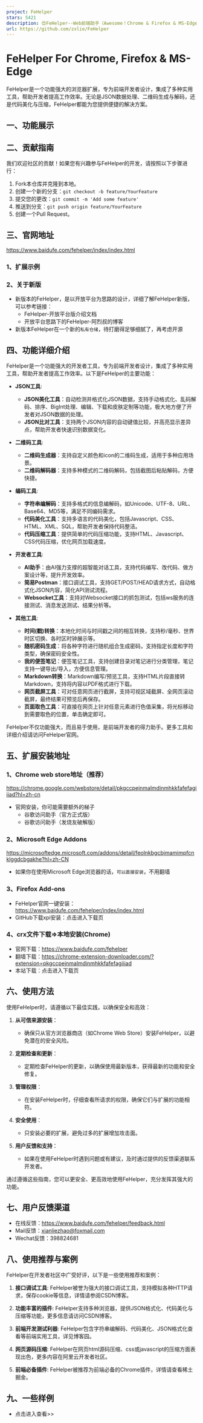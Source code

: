 ```yaml
---
project: FeHelper
stars: 5421
description: 😍FeHelper--Web前端助手（Awesome！Chrome & Firefox & MS-Edge Extension, All in one Toolbox!）
url: https://github.com/zxlie/FeHelper
---
```


FeHelper For Chrome, Firefox & MS-Edge
======================================

FeHelper是一个功能强大的浏览器扩展，专为前端开发者设计，集成了多种实用工具，帮助开发者提高工作效率。无论是JSON数据处理、二维码生成与解码，还是代码美化与压缩，FeHelper都能为您提供便捷的解决方案。

一、功能展示
------

二、贡献指南
------

我们欢迎社区的贡献！如果您有兴趣参与FeHelper的开发，请按照以下步骤进行：

1.  Fork本仓库并克隆到本地。
2.  创建一个新的分支：`git checkout -b feature/YourFeature`
3.  提交您的更改：`git commit -m 'Add some feature'`
4.  推送到分支：`git push origin feature/YourFeature`
5.  创建一个Pull Request。

三、官网地址
------

https://www.baidufe.com/fehelper/index/index.html

### 1、扩展示例

### 2、关于新版

-   新版本的FeHelper，是以开放平台为思路的设计，详细了解FeHelper新版，可以参考链接：
    -   FeHelper-开放平台版介绍文档
    -   开放平台思路下的FeHelper-阿烈叔的博客
-   新版本FeHelper在一个新的`私有仓储`，待打磨得足够细腻了，再考虑开源

四、功能详细介绍
--------

FeHelper是一个功能强大的开发者工具，专为前端开发者设计，集成了多种实用工具，帮助开发者提高工作效率。以下是FeHelper的主要功能：

-   **JSON工具**:
    
    -   **JSON美化工具**：自动检测并格式化JSON数据，支持手动格式化、乱码解码、排序、BigInt处理、编辑、下载和皮肤定制等功能，极大地方便了开发者对JSON数据的处理。
    -   **JSON比对工具**：支持两个JSON内容的自动键值比较，并高亮显示差异点，帮助开发者快速识别数据变化。
-   **二维码工具**:
    
    -   **二维码生成器**：支持自定义颜色和icon的二维码生成，适用于多种应用场景。
    -   **二维码解码器**：支持多种模式的二维码解码，包括截图后粘贴解码，方便快捷。
-   **编码工具**:
    
    -   **字符串编解码**：支持多格式的信息编解码，如Unicode、UTF-8、URL、Base64、MD5等，满足不同编码需求。
    -   **代码美化工具**：支持多语言的代码美化，包括Javascript、CSS、HTML、XML、SQL，帮助开发者保持代码整洁。
    -   **代码压缩工具**：提供简单的代码压缩功能，支持HTML、Javascript、CSS代码压缩，优化网页加载速度。
-   **开发者工具**:
    
    -   **AI助手**：由AI强力支撑的超智能对话工具，支持代码编写、改代码、做方案设计等，提升开发效率。
    -   **简易Postman**：接口调试工具，支持GET/POST/HEAD请求方式，自动格式化JSON内容，简化API测试流程。
    -   **Websocket工具**：支持对Websocket接口的抓包测试，包括ws服务的连接测试、消息发送测试、结果分析等。
-   **其他工具**:
    
    -   **时间(戳)转换**：本地化时间与时间戳之间的相互转换，支持秒/毫秒、世界时区切换、各时区时钟展示等。
    -   **随机密码生成**：将各种字符进行随机组合生成密码，支持指定长度和字符类型，确保密码安全性。
    -   **我的便签笔记**：便签笔记工具，支持创建目录对笔记进行分类管理，笔记支持一键导出/导入，方便信息管理。
    -   **Markdown转换**：Markdown编写/预览工具，支持HTML片段直接转Markdown，支持将内容以PDF格式进行下载。
    -   **网页截屏工具**：可对任意网页进行截屏，支持可视区域截屏、全网页滚动截屏，最终结果可预览后再保存。
    -   **页面取色工具**：可直接在网页上针对任意元素进行色值采集，将光标移动到需要取色的位置，单击确定即可。

FeHelper不仅功能强大，而且易于使用，是前端开发者的得力助手。更多工具和详细介绍请访问FeHelper官网。

五、扩展安装地址
--------

### 1、Chrome web store地址（推荐）

https://chrome.google.com/webstore/detail/pkgccpejnmalmdinmhkkfafefagiiiad?hl=zh-cn

-   官网安装，你可能需要额外的梯子
    -   谷歌访问助手（官方正式版）
    -   谷歌访问助手（发烧友破解版）

### 2、Microsoft Edge Addons

https://microsoftedge.microsoft.com/addons/detail/feolnkbgcbjmamimpfcnklggdcbgakhe?hl=zh-CN

-   如果你在使用Microsoft Edge浏览器的话，`可以直接安装`，不用翻墙

### 3、Firefox Add-ons

-   FeHelper官网一键安装： https://www.baidufe.com/fehelper/index/index.html
-   GitHub下载xpi安装：点击进入下载页

### 4、crx文件下载=>本地安装(Chrome)

-   官网下载：https://www.baidufe.com/fehelper
-   翻墙下载：https://chrome-extension-downloader.com/?extension=pkgccpejnmalmdinmhkkfafefagiiiad
-   本站下载：点击进入下载页

六、使用方法
------

使用FeHelper时，请遵循以下最佳实践，以确保安全和高效：

1.  **从可信来源安装**：
    
    -   确保只从官方浏览器商店（如Chrome Web Store）安装FeHelper，以避免潜在的安全风险。
2.  **定期检查和更新**：
    
    -   定期检查FeHelper的更新，以确保使用最新版本，获得最新的功能和安全修复。
3.  **管理权限**：
    
    -   在安装FeHelper时，仔细查看所请求的权限，确保它们与扩展的功能相符。
4.  **安全使用**：
    
    -   只安装必要的扩展，避免过多的扩展增加攻击面。
5.  **用户反馈和支持**：
    
    -   如果在使用FeHelper时遇到问题或有建议，及时通过提供的反馈渠道联系开发者。

通过遵循这些指南，您可以更安全、更高效地使用FeHelper，充分发挥其强大的功能。

七、用户反馈渠道
--------

-   在线反馈：https://www.baidufe.com/fehelper/feedback.html
-   Mail反馈：xianliezhao@foxmail.com
-   Wechat反馈：398824681  
    

八、使用推荐与案例
---------

FeHelper在开发者社区中广受好评，以下是一些使用推荐和案例：

1.  **接口调试工具**: FeHelper被誉为强大的接口调试工具，支持模拟各种HTTP请求，保存cookie等信息，详情请参阅CSDN博客。
    
2.  **功能丰富的插件**: FeHelper支持多种浏览器，提供JSON格式化、代码美化与压缩等功能，更多信息请访问CSDN博客。
    
3.  **前端开发测试利器**: FeHelper包含字符串编解码、代码美化、JSON格式化查看等前端实用工具，详见博客园。
    
4.  **网页源码压缩**: FeHelper在网页html源码压缩、css或javascript的压缩方面表现出色，更多内容在阿里云开发者社区。
    
5.  **前端必备插件**: FeHelper被推荐为前端必备的Chrome插件，详情请查看稀土掘金。
    

九、一些样例
------

-   点击进入查看>>
